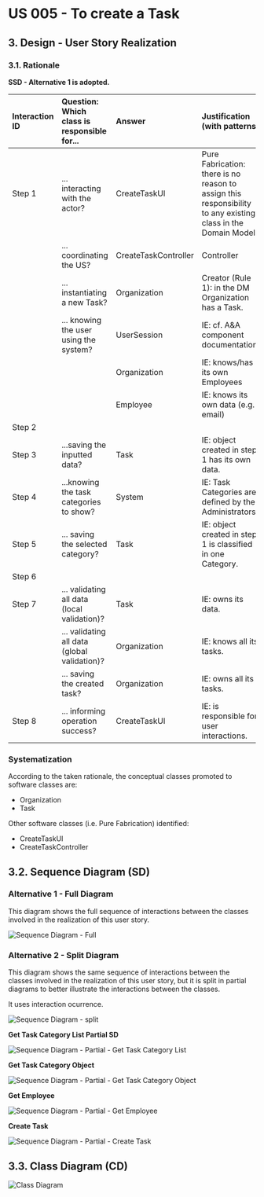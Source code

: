 # US 005 - To create a Task 

## 3. Design - User Story Realization 

### 3.1. Rationale

**SSD - Alternative 1 is adopted.**

| Interaction ID | Question: Which class is responsible for... | Answer               | Justification (with patterns)                                                                                 |
|:-------------  |:--------------------- |:---------------------|:--------------------------------------------------------------------------------------------------------------|
| Step 1  		 |	... interacting with the actor? | CreateTaskUI         | Pure Fabrication: there is no reason to assign this responsibility to any existing class in the Domain Model. |
| 			  		 |	... coordinating the US? | CreateTaskController | Controller                                                                                                    |
| 			  		 |	... instantiating a new Task? | Organization         | Creator (Rule 1): in the DM Organization has a Task.                                                          |
| 			  		 | ... knowing the user using the system?  | UserSession          | IE: cf. A&A component documentation.                                                                          |
| 			  		 |							 | Organization         | IE: knows/has its own Employees                                                                               |
| 			  		 |							 | Employee             | IE: knows its own data (e.g. email)                                                                           |
| Step 2  		 |							 |                      |                                                                                                               |
| Step 3  		 |	...saving the inputted data? | Task                 | IE: object created in step 1 has its own data.                                                                |
| Step 4  		 |	...knowing the task categories to show? | System               | IE: Task Categories are defined by the Administrators.                                                        |
| Step 5  		 |	... saving the selected category? | Task                 | IE: object created in step 1 is classified in one Category.                                                   |
| Step 6  		 |							 |                      |                                                                                                               |              
| Step 7  		 |	... validating all data (local validation)? | Task                 | IE: owns its data.                                                                                            | 
| 			  		 |	... validating all data (global validation)? | Organization         | IE: knows all its tasks.                                                                                      | 
| 			  		 |	... saving the created task? | Organization         | IE: owns all its tasks.                                                                                       | 
| Step 8  		 |	... informing operation success?| CreateTaskUI         | IE: is responsible for user interactions.                                                                     | 

### Systematization ##

According to the taken rationale, the conceptual classes promoted to software classes are: 

 * Organization
 * Task

Other software classes (i.e. Pure Fabrication) identified: 

 * CreateTaskUI  
 * CreateTaskController


## 3.2. Sequence Diagram (SD)

### Alternative 1 - Full Diagram

This diagram shows the full sequence of interactions between the classes involved in the realization of this user story.

![Sequence Diagram - Full](svg/us006-sequence-diagram-full.svg)

### Alternative 2 - Split Diagram

This diagram shows the same sequence of interactions between the classes involved in the realization of this user story, but it is split in partial diagrams to better illustrate the interactions between the classes.

It uses interaction ocurrence.

![Sequence Diagram - split](svg/us006-sequence-diagram-split.svg)

**Get Task Category List Partial SD**

![Sequence Diagram - Partial - Get Task Category List](svg/us006-sequence-diagram-partial-get-task-category-list.svg)

**Get Task Category Object**

![Sequence Diagram - Partial - Get Task Category Object](svg/us006-sequence-diagram-partial-get-task-category.svg)

**Get Employee**

![Sequence Diagram - Partial - Get Employee](svg/us006-sequence-diagram-partial-get-employee.svg)

**Create Task**

![Sequence Diagram - Partial - Create Task](svg/us006-sequence-diagram-partial-create-task.svg)

## 3.3. Class Diagram (CD)

![Class Diagram](svg/us006-class-diagram.svg)